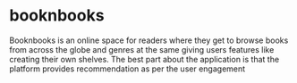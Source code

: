 # booknbooks
Booknbooks is an online space for readers where they get to browse books from across the globe and genres at the same giving users features like creating their own shelves. 
The best part about the application is that the platform provides recommendation as per the user engagement
